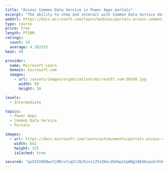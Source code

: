 ```yaml
---
title: "Access Common Data Service in Power Apps portals"
excerpt: "The ability to show and interact with Common Data Service data on a website is a core benefit of implementing a Microsoft Power Apps portal. This module focuses on the several techniques and methods to display and interact with Common Data Service data in Power Apps portals."
webUrl: https://docs.microsoft.com/learn/modules/portals-access-common-data-service/
type: course
price: Free
length: PT50M
ratings:
  count: 34
  average: 4.382353
heat: 48

provider:
  name: Microsoft Learn
  domain: microsoft.com
  images:
    - url: /assets/images/organizations/microsoft.com-50x50.jpg
      width: 50
      height: 50

levels:
  - Intermediate

topics:
  - Power Apps
  - Common Data Service
  - Portals

images:
  - url: https://docs.microsoft.com/learn/achievements/portals-access-common-data-service-social.png
    width: 642
    height: 325
    isCached: true

secured: "qsXIStHEBwuYjDRcv7zqCCJ0/DzcxlZ5sIHa+ZbVmpsCpWQg10EA6cpuGrKnL7lUR9ai14mvWpHJzJsATX0zlxmprAKfQYmNXiIq4K2+6tZ5qaO/31prHpOgEMh9LYlv58EN+TJrwOylxmTtOE7AoRB5Zln3lmqz3nyKSLXAf+AmFlegkOS1rfL1T2VpzDWn/KSSlb78m7JSCz4Cb7r7PJFgHttywcwEy5Z+GC4B8ySH6cM6DIgPl9VJsBB8JldbLn26rx/LswtUgbEw8ICtimrtWZ2y9PzZviB/18S838StExU7GXKUPAL1DTOudyc2RUMlBMk54xg2m8+M0z52AWzuZrB7i0PXxyGK8WQ2WYgmHpE/ONjxtRBkdsToasAB2ShZ3W4N315udCWqBjzQ5t8Q/Ap1ICU9sjLlMQK6/HU=;D5E1JPFS1bqWxwfsI3hb3Q=="
---
```


